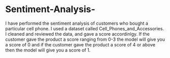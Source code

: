 # Sentiment-Analysis-

I have performed the sentiment analysis of customers who bought a particular cell phone. I used a dataset called Cell_Phones_and_Accessories. I cleaned and reviewed the data, and gave a score accordinlgy. If the customer gave the product a score ranging from 0-3 the model will give you a score of 0 and if the customer gave the product a score of 4 or above then the model will give you a score of 1.
